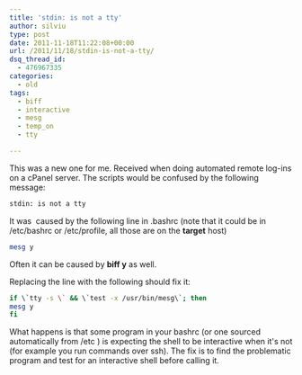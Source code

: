 ```yaml
---
title: 'stdin: is not a tty'
author: silviu
type: post
date: 2011-11-18T11:22:08+00:00
url: /2011/11/18/stdin-is-not-a-tty/
dsq_thread_id:
  - 476967335
categories:
  - old
tags:
  - biff
  - interactive
  - mesg
  - temp_on
  - tty

---
```

This was a new one for me. Received when doing automated remote log-ins on a cPanel server. The scripts would be confused by the following message:

```bash
stdin: is not a tty
```

It was  caused by the following line in .bashrc (note that it could be in /etc/bashrc or /etc/profile, all those are on the **target** host)

```bash
mesg y
```

Often it can be caused by **biff y** as well.

Replacing the line with the following should fix it:
```bash
if \`tty -s \` && \`test -x /usr/bin/mesg\`; then
mesg y
fi
```
What happens is that some program in your bashrc (or one sourced automatically from /etc ) is expecting the shell to be interactive when it's not (for example you run commands over ssh). The fix is to find the problematic program and test for an interactive shell before calling it.